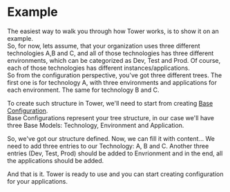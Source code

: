 # Example

The easiest way to walk you through how Tower works, is to show it on an example.  
So, for now, lets assume, that your organization uses three different technologies A,B and C, and all of those technologies has three different environments, which can be categorized as Dev, Test and Prod. Of course, each of those technologies has different instances/applications.  
So from the configuration perspective, you've got three different trees. The first one is for technology A, with three environments and applications for each environment. The same for technology B and C.

To create such structure in Tower, we'll need to start from creating [Base Configuration](../models/base-configuration.md).   
Base Configurations represent your tree structure, in our case we'll have three Base Models: Technology, Environment and Application.

So, we've got our structure defined. Now, we can fill it with content... We need to add three entries to our Technology: A, B and C. Another three entries \(Dev, Test, Prod\) should be added to Envrionment and in the end, all the applications should be added.  


And that is it. Tower is ready to use and you can start creating configuration for your applications.  


